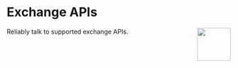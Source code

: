 # Exchange APIs
<img width="75" align="right" src="http://www.heartrithm.com/img/logo.png">

Reliably talk to supported exchange APIs.



